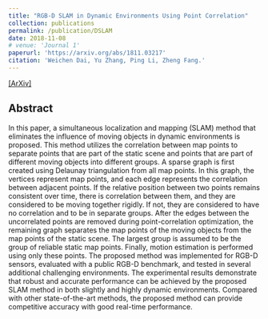 ```yaml
---
title: "RGB-D SLAM in Dynamic Environments Using Point Correlation"
collection: publications
permalink: /publication/DSLAM
date: 2018-11-08
# venue: 'Journal 1'
paperurl: 'https://arxiv.org/abs/1811.03217'
citation: 'Weichen Dai, Yu Zhang, Ping Li, Zheng Fang.'
---
```


[[ArXiv]](https://arxiv.org/abs/1811.03217)

## Abstract
In this paper, a simultaneous localization and mapping (SLAM) method that eliminates the influence of moving objects in dynamic environments is proposed. This method utilizes the correlation between map points to separate points that are part of the static scene and points that are part of different moving objects into different groups. A sparse graph is first created using Delaunay triangulation from all map points. In this graph, the vertices represent map points, and each edge represents the correlation between adjacent points. If the relative position between two points remains consistent over time, there is correlation between them, and they are considered to be moving together rigidly. If not, they are considered to have no correlation and to be in separate groups. After the edges between the uncorrelated points are removed during point-correlation optimization, the remaining graph separates the map points of the moving objects from the map points of the static scene. The largest group is assumed to be the group of reliable static map points. Finally, motion estimation is performed using only these points. The proposed method was implemented for RGB-D sensors, evaluated with a public RGB-D benchmark, and tested in several additional challenging environments. The experimental results demonstrate that robust and accurate performance can be achieved by the proposed SLAM method in both slightly and highly dynamic environments. Compared with other state-of-the-art methods, the proposed method can provide competitive accuracy with good real-time performance.